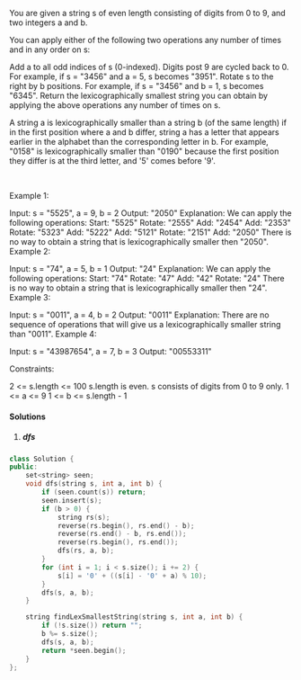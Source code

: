 You are given a string s of even length consisting of digits from 0 to 9, and two integers a and b.

You can apply either of the following two operations any number of times and in any order on s:

Add a to all odd indices of s (0-indexed). Digits post 9 are cycled back to 0. For example, if s = "3456" and a = 5, s becomes "3951".
Rotate s to the right by b positions. For example, if s = "3456" and b = 1, s becomes "6345".
Return the lexicographically smallest string you can obtain by applying the above operations any number of times on s.

A string a is lexicographically smaller than a string b (of the same length) if in the first position where a and b differ, string a has a letter that appears earlier in the alphabet than the corresponding letter in b. For example, "0158" is lexicographically smaller than "0190" because the first position they differ is at the third letter, and '5' comes before '9'.

 

Example 1:

Input: s = "5525", a = 9, b = 2
Output: "2050"
Explanation: We can apply the following operations:
Start:  "5525"
Rotate: "2555"
Add:    "2454"
Add:    "2353"
Rotate: "5323"
Add:    "5222"
​​​​​​​Add:    "5121"
​​​​​​​Rotate: "2151"
​​​​​​​Add:    "2050"​​​​​​​​​​​​
There is no way to obtain a string that is lexicographically smaller then "2050".
Example 2:

Input: s = "74", a = 5, b = 1
Output: "24"
Explanation: We can apply the following operations:
Start:  "74"
Rotate: "47"
​​​​​​​Add:    "42"
​​​​​​​Rotate: "24"​​​​​​​​​​​​
There is no way to obtain a string that is lexicographically smaller then "24".
Example 3:

Input: s = "0011", a = 4, b = 2
Output: "0011"
Explanation: There are no sequence of operations that will give us a lexicographically smaller string than "0011".
Example 4:

Input: s = "43987654", a = 7, b = 3
Output: "00553311"
 

Constraints:

2 <= s.length <= 100
s.length is even.
s consists of digits from 0 to 9 only.
1 <= a <= 9
1 <= b <= s.length - 1


#### Solutions

1. ##### dfs

```c++
class Solution {
public:
    set<string> seen;
    void dfs(string s, int a, int b) {
        if (seen.count(s)) return;
        seen.insert(s);
        if (b > 0) {
            string rs(s);
            reverse(rs.begin(), rs.end() - b);
            reverse(rs.end() - b, rs.end());
            reverse(rs.begin(), rs.end());
            dfs(rs, a, b);
        }
        for (int i = 1; i < s.size(); i += 2) {
            s[i] = '0' + ((s[i] - '0' + a) % 10);
        }
        dfs(s, a, b);
    }

    string findLexSmallestString(string s, int a, int b) {
        if (!s.size()) return "";
        b %= s.size();
        dfs(s, a, b);
        return *seen.begin();
    }
};

```